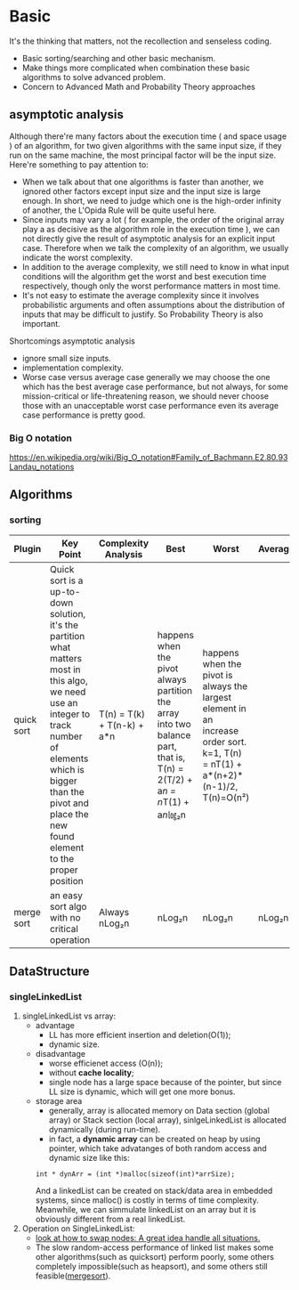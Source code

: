 # Basic

It's the thinking that matters, not the recollection and senseless coding.

  - Basic sorting/searching and other basic mechanism.
  - Make things more complicated when combination these basic algorithms to solve advanced problem.
  - Concern to Advanced Math and Probability Theory approaches

## asymptotic analysis
Although there're many factors about the execution time ( and space usage ) of an algorithm, for two given algorithms with the same input size, if they run on the same machine, the most principal factor will be the input size. Here're something to pay attention to:
 * When we talk about that one algorithms is faster than another, we ignored other factors except input size and the input size is large enough. In short, we need to judge which one is the high-order infinity of another, the L'Opida Rule will be quite useful here.
 * Since inputs may vary a lot ( for example, the order of the original array play a as decisive as the algorithm  role in the execution time ),  we can not directly give the result of asymptotic analysis for an explicit input case. Therefore when we talk the complexity of an algorithm, we usually indicate the worst complexity. 
 * In addition to the average complexity, we still need to know in what input conditions will the algorithm get the worst and best execution time respectively, though only the worst performance matters in most time.
 * It's not easy to estimate the average complexity since it involves probabilistic arguments and often assumptions about the distribution of inputs that may be difficult to justify. So Probability Theory is also important.

Shortcomings asymptotic analysis
* ignore small size inputs.
* implementation complexity.
* Worse case versus average case
  generally we may choose the one which has the best average case performance, but not always, for some mission-critical or life-threatening reason, we should never choose those with an unacceptable worst case performance even its average case performance is pretty good.
### Big O notation
https://en.wikipedia.org/wiki/Big_O_notation#Family_of_Bachmann.E2.80.93Landau_notations

## Algorithms
### sorting
| Plugin | Key Point | Complexity Analysis | Best  | Worst  | Average |
| ------ | ------ | ------ | ------ | ------ | ------ |
| quick sort | Quick sort is a up-to-down solution, it's the partition what matters most in this algo, we need use an integer to track number of elements which is bigger than the pivot and place the new found element to the proper position | T(n) = T(k) + T(n-k) + a*n | happens when the pivot always partition the array into two balance part, that is, T(n) = 2(T/2) + a*n = n*T(1) + a*n*㏒₂n| happens when the pivot is always the largest element in an increase order sort.  k=1, T(n) = nT(1) + a*(n+2)*(n-1)/2, T(n)=O(n²) | 
| merge sort | an easy sort algo with no critical operation | Always nLog₂n | nLog₂n | nLog₂n | nLog₂n |

## DataStructure
### singleLinkedList
1. singleLinkedList vs array:
	+ advantage
		+ LL has more efficient insertion and deletion(O(1)); 
		+ dynamic size.
	+ disadvantage
		+ worse efficienet access (O(n));
		+ without **cache locality**;
		+ single node has a large space because of the pointer, but since LL size is dynamic, which will get one more bonus.
	+ storage area
		+ generally, array is allocated memory on Data section (global array) or Stack section (local array), sinlgeLinkedList is allocated dynamically (during run-time).
		+ in fact, a **dynamic array** can be created on heap by using pointer, which take advatanges of both random access and  dynamic size like this: 
        ```
        int * dynArr = (int *)malloc(sizeof(int)*arrSize);
        ```
        And a linkedList can be created on stack/data area in embedded systems, since malloc()  is costly in terms of time complexity.
        Meanwhile,  we can simmulate linkedList on an array but it is obviously different from a real linkedList.
2. Operation on SingleLinkedList:
    + [look at how to swap nodes: A great idea handle all situations.](https://github.com/zpflyyer/DsAndAlg/commit/f28e3ff2140648ef8ad7f08e964910dc53cece28)
    + The slow random-access performance of linked list makes some other algorithms(such as quicksort) perform poorly, some others completely impossible(such as heapsort), and some others still feasible([mergesort](https://github.com/zpflyyer/DsAndAlg/commit/4da2fae333ebdbb04c246438a4e7de28638a0ec1)).
        